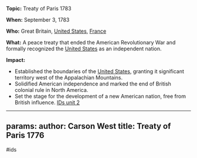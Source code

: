 **Topic:** Treaty of Paris 1783

**When:** September 3, 1783

**Who:** Great Britain, [United States](./../united-states/), [France](./../france/)

**What:** A peace treaty that ended the American Revolutionary War and formally recognized the [United States](./../united-states/) as an independent nation.

**Impact:**

* Established the boundaries of the [United States](./../united-states/), granting it significant territory west of the Appalachian Mountains.
* Solidified American independence and marked the end of British colonial rule in North America.
* Set the stage for the development of a new American nation, free from British influence.
 [IDs unit 2](./../ids-unit-2/)
---
params:
	author: Carson West
title: Treaty of Paris 1776
--- 
#ids